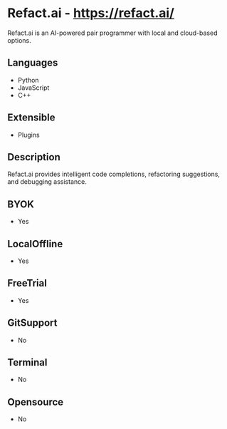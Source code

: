 # Refact.ai - https://refact.ai/
Refact.ai is an AI-powered pair programmer with local and cloud-based options.
## Languages       
 - Python       
 - JavaScript       
 - C++       
## Extensible       
 - Plugins       
## Description       
 Refact.ai provides intelligent code completions, refactoring suggestions, and debugging assistance.       
## BYOK       
 - Yes       
## LocalOffline       
 - Yes       
## FreeTrial       
 - Yes       
## GitSupport       
 - No       
## Terminal       
 - No       
## Opensource       
 - No      